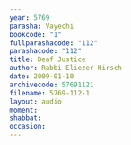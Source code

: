 ```yaml
---
year: 5769
parasha: Vayechi
bookcode: "1"
fullparashacode: "112"
parashacode: "112"
title: Deaf Justice
author: Rabbi Eliezer Hirsch
date: 2009-01-10
archivecode: 57691121
filename: 5769-112-1
layout: audio
moment: 
shabbat: 
occasion: 
---
```

